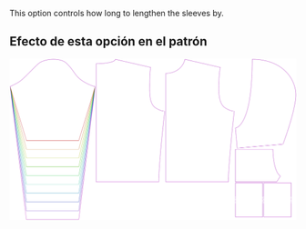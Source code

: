 
This option controls how long to lengthen the sleeves by.


## Efecto de esta opción en el patrón
![This image shows the effect of this option by superimposing several variants that have a different value for this option](huey_sleevelengthbonus_sample.svg "Effect of this option on the pattern")

